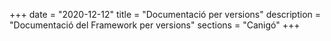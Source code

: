 +++
date        = "2020-12-12"
title       = "Documentació per versions"
description = "Documentació del Framework per versions"
sections    = "Canigó"
+++